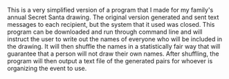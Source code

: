 This is a very simplified version of a program that I made for my family's annual Secret Santa drawing. The original version generated and sent text messages to each recipient, but the system that it used was closed.
This program can be downloaded and run through command line and will instruct the user to write out the names of everyone who will be included in the drawing. It will then shuffle the names in a statistically fair way that will guarantee that a person will not draw their own names.
After shuffling, the program will then output a text file of the generated pairs for whoever is organizing the event to use.
